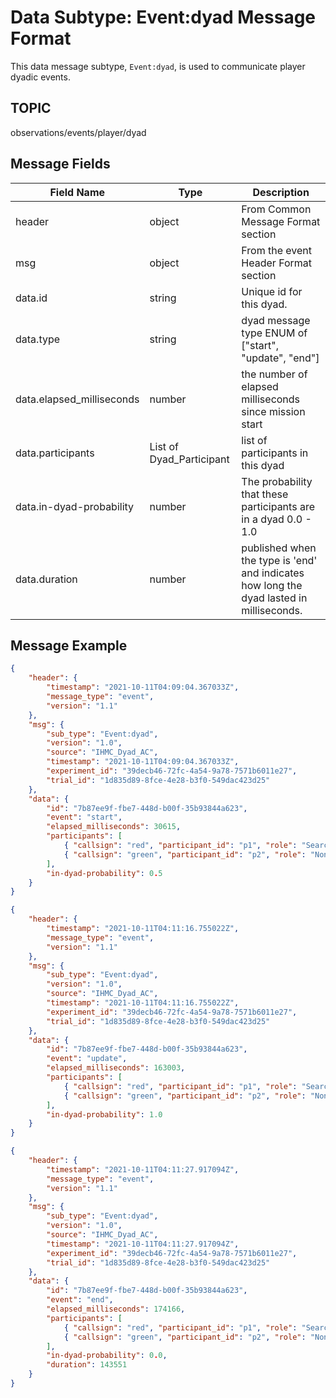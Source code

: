 # Data Subtype: Event:dyad Message Format
This data message subtype, `Event:dyad`, is used to communicate player dyadic events.

## TOPIC

observations/events/player/dyad

## Message Fields

| Field Name | Type | Description
| --- | --- | ---|
| header | object | From Common Message Format section |
| msg | object | From the event Header Format section |
| data.id | string | Unique id for this dyad. |
| data.type | string | dyad message type ENUM of ["start", "update", "end"] |
| data.elapsed_milliseconds | number | the number of elapsed milliseconds since mission start |
| data.participants | List of Dyad_Participant | list of participants in this dyad |
| data.in-dyad-probability | number | The probability that these participants are in a dyad 0.0 - 1.0 |
| data.duration | number | published when the type is 'end' and indicates how long the dyad lasted in milliseconds. |

## Message Example

```json
{
    "header": {
        "timestamp": "2021-10-11T04:09:04.367033Z",
        "message_type": "event",
        "version": "1.1"
    },
    "msg": {
        "sub_type": "Event:dyad",
        "version": "1.0",
        "source": "IHMC_Dyad_AC",
        "timestamp": "2021-10-11T04:09:04.367033Z",
        "experiment_id": "39decb46-72fc-4a54-9a78-7571b6011e27",
        "trial_id": "1d835d89-8fce-4e28-b3f0-549dac423d25"
    },
    "data": {
        "id": "7b87ee9f-fbe7-448d-b00f-35b93844a623",
        "event": "start",
        "elapsed_milliseconds": 30615,
        "participants": [
            { "callsign": "red", "participant_id": "p1", "role": "Search_Specialist" },
            { "callsign": "green", "participant_id": "p2", "role": "None" }
        ],
        "in-dyad-probability": 0.5
    }
}
```
```json
{
    "header": {
        "timestamp": "2021-10-11T04:11:16.755022Z",
        "message_type": "event",
        "version": "1.1"
    },
    "msg": {
        "sub_type": "Event:dyad",
        "version": "1.0",
        "source": "IHMC_Dyad_AC",
        "timestamp": "2021-10-11T04:11:16.755022Z",
        "experiment_id": "39decb46-72fc-4a54-9a78-7571b6011e27",
        "trial_id": "1d835d89-8fce-4e28-b3f0-549dac423d25"
    },
    "data": {
        "id": "7b87ee9f-fbe7-448d-b00f-35b93844a623",
        "event": "update",
        "elapsed_milliseconds": 163003,
        "participants": [
            { "callsign": "red", "participant_id": "p1", "role": "Search_Specialist" },
            { "callsign": "green", "participant_id": "p2", "role": "None" }
        ],
        "in-dyad-probability": 1.0
    }
}
```
```json
{
    "header": {
        "timestamp": "2021-10-11T04:11:27.917094Z",
        "message_type": "event",
        "version": "1.1"
    },
    "msg": {
        "sub_type": "Event:dyad",
        "version": "1.0",
        "source": "IHMC_Dyad_AC",
        "timestamp": "2021-10-11T04:11:27.917094Z",
        "experiment_id": "39decb46-72fc-4a54-9a78-7571b6011e27",
        "trial_id": "1d835d89-8fce-4e28-b3f0-549dac423d25"
    },
    "data": {
        "id": "7b87ee9f-fbe7-448d-b00f-35b93844a623",
        "event": "end",
        "elapsed_milliseconds": 174166,
        "participants": [
            { "callsign": "red", "participant_id": "p1", "role": "Search_Specialist" },
            { "callsign": "green", "participant_id": "p2", "role": "None" }
        ],
        "in-dyad-probability": 0.0,
        "duration": 143551
    }
}
```